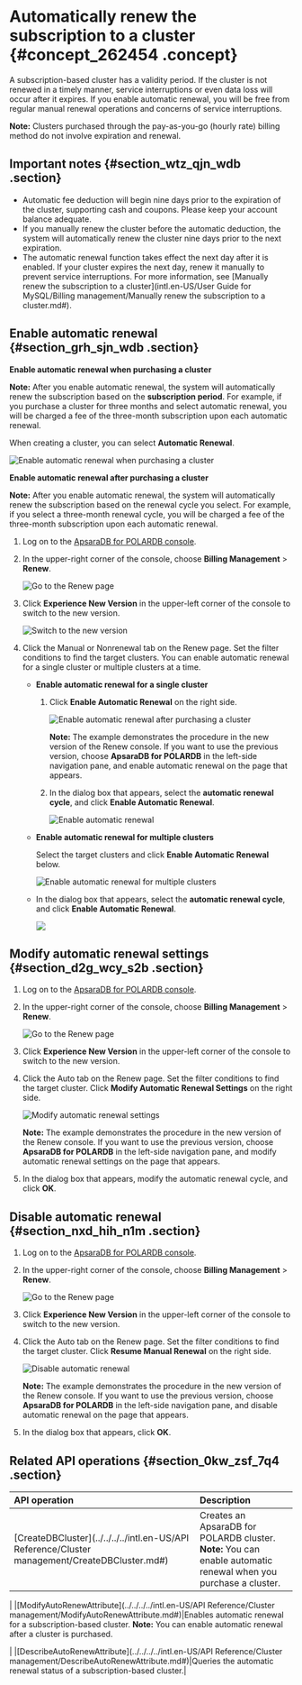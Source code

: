 # Automatically renew the subscription to a cluster {#concept_262454 .concept}

A subscription-based cluster has a validity period. If the cluster is not renewed in a timely manner, service interruptions or even data loss will occur after it expires. If you enable automatic renewal, you will be free from regular manual renewal operations and concerns of service interruptions.

**Note:** Clusters purchased through the pay-as-you-go \(hourly rate\) billing method do not involve expiration and renewal.

## Important notes {#section_wtz_qjn_wdb .section}

-   Automatic fee deduction will begin nine days prior to the expiration of the cluster, supporting cash and coupons. Please keep your account balance adequate.
-   If you manually renew the cluster before the automatic deduction, the system will automatically renew the cluster nine days prior to the next expiration.
-   The automatic renewal function takes effect the next day after it is enabled. If your cluster expires the next day, renew it manually to prevent service interruptions. For more information, see [Manually renew the subscription to a cluster](intl.en-US/User Guide for MySQL/Billing management/Manually renew the subscription to a cluster.md#).

## Enable automatic renewal {#section_grh_sjn_wdb .section}

**Enable automatic renewal when purchasing a cluster**

**Note:** After you enable automatic renewal, the system will automatically renew the subscription based on the **subscription period**. For example, if you purchase a cluster for three months and select automatic renewal, you will be charged a fee of the three-month subscription upon each automatic renewal.

When creating a cluster, you can select **Automatic Renewal**.

![Enable automatic renewal when purchasing a cluster](images/46767_en-US.png)

**Enable automatic renewal after purchasing a cluster**

**Note:** After you enable automatic renewal, the system will automatically renew the subscription based on the renewal cycle you select. For example, if you select a three-month renewal cycle, you will be charged a fee of the three-month subscription upon each automatic renewal.

1.  Log on to the [ApsaraDB for POLARDB console](https://polardb.console.aliyun.com/).
2.  In the upper-right corner of the console, choose **Billing Management** \> **Renew**.

    ![Go to the Renew page](images/46768_en-US.png)

3.  Click **Experience New Version** in the upper-left corner of the console to switch to the new version.

    ![Switch to the new version](images/48373_en-US.png)

4.  Click the Manual or Nonrenewal tab on the Renew page. Set the filter conditions to find the target clusters. You can enable automatic renewal for a single cluster or multiple clusters at a time.
    -   **Enable automatic renewal for a single cluster** 
        1.  Click **Enable Automatic Renewal** on the right side.

            ![Enable automatic renewal after purchasing a cluster](images/46770_en-US.png)

            **Note:** The example demonstrates the procedure in the new version of the Renew console. If you want to use the previous version, choose **ApsaraDB for POLARDB** in the left-side navigation pane, and enable automatic renewal on the page that appears.

        2.  In the dialog box that appears, select the **automatic renewal cycle**, and click **Enable Automatic Renewal**.

            ![Enable automatic renewal](images/46771_en-US.png)

    -   **Enable automatic renewal for multiple clusters** 

        Select the target clusters and click **Enable Automatic Renewal** below.

        ![Enable automatic renewal for multiple clusters](images/48385_en-US.png)

    -   In the dialog box that appears, select the **automatic renewal cycle**, and click **Enable Automatic Renewal**.

        ![](images/48386_en-US.png)


## Modify automatic renewal settings {#section_d2g_wcy_s2b .section}

1.  Log on to the [ApsaraDB for POLARDB console](https://polardb.console.aliyun.com/).
2.  In the upper-right corner of the console, choose **Billing Management** \> **Renew**.

    ![Go to the Renew page](images/46768_en-US.png)

3.  Click **Experience New Version** in the upper-left corner of the console to switch to the new version.
4.  Click the Auto tab on the Renew page. Set the filter conditions to find the target cluster. Click **Modify Automatic Renewal Settings** on the right side.

    ![Modify automatic renewal settings](images/46773_en-US.png)

    **Note:** The example demonstrates the procedure in the new version of the Renew console. If you want to use the previous version, choose **ApsaraDB for POLARDB** in the left-side navigation pane, and modify automatic renewal settings on the page that appears.

5.  In the dialog box that appears, modify the automatic renewal cycle, and click **OK**.

## Disable automatic renewal {#section_nxd_hih_n1m .section}

1.  Log on to the [ApsaraDB for POLARDB console](https://polardb.console.aliyun.com/).
2.  In the upper-right corner of the console, choose **Billing Management** \> **Renew**.

    ![Go to the Renew page](images/46768_en-US.png)

3.  Click **Experience New Version** in the upper-left corner of the console to switch to the new version.
4.  Click the Auto tab on the Renew page. Set the filter conditions to find the target cluster. Click **Resume Manual Renewal** on the right side.

    ![Disable automatic renewal](images/48390_en-US.png)

    **Note:** The example demonstrates the procedure in the new version of the Renew console. If you want to use the previous version, choose **ApsaraDB for POLARDB** in the left-side navigation pane, and disable automatic renewal on the page that appears.

5.  In the dialog box that appears, click **OK**.

## Related API operations {#section_0kw_zsf_7q4 .section}

|API operation|Description|
|:------------|:----------|
|[CreateDBCluster](../../../../intl.en-US/API Reference/Cluster management/CreateDBCluster.md#)|Creates an ApsaraDB for POLARDB cluster. **Note:** You can enable automatic renewal when you purchase a cluster.

 |
|[ModifyAutoRenewAttribute](../../../../intl.en-US/API Reference/Cluster management/ModifyAutoRenewAttribute.md#)|Enables automatic renewal for a subscription-based cluster. **Note:** You can enable automatic renewal after a cluster is purchased.

 |
|[DescribeAutoRenewAttribute](../../../../intl.en-US/API Reference/Cluster management/DescribeAutoRenewAttribute.md#)|Queries the automatic renewal status of a subscription-based cluster.|

